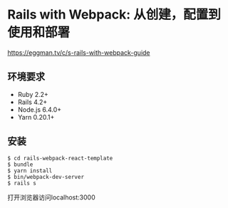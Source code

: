 # Rails with Webpack: 从创建，配置到使用和部署

https://eggman.tv/c/s-rails-with-webpack-guide


## 环境要求

- Ruby 2.2+
- Rails 4.2+
- Node.js 6.4.0+
- Yarn 0.20.1+

## 安装

```shell
$ cd rails-webpack-react-template
$ bundle
$ yarn install
$ bin/webpack-dev-server
$ rails s
```

打开浏览器访问localhost:3000
